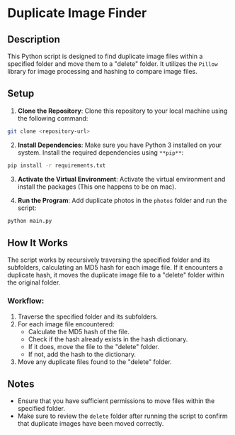 
# Duplicate Image Finder

  

## Description

This Python script is designed to find duplicate image files within a specified folder and move them to a "delete" folder. It utilizes the `Pillow` library for image processing and hashing to compare image files.

  

## Setup

1.  **Clone the Repository**: Clone this repository to your local machine using the following command:

```bash
git clone <repository-url>
```

2.  **Install Dependencies**: Make sure you have Python 3 installed on your system. Install the required dependencies using `**pip**`:
```bash
pip install -r requirements.txt
```
3.  **Activate the Virtual Environment**: Activate the virtual environment and install the packages (This one happens to be on mac). 

4.  **Run the Program**: Add duplicate photos in the `photos` folder and run the script:
```bash
python main.py
```

## How It Works

The script works by recursively traversing the specified folder and its subfolders, calculating an MD5 hash for each image file. If it encounters a duplicate hash, it moves the duplicate image file to a "delete" folder within the original folder.

### Workflow:

1.  Traverse the specified folder and its subfolders.
2.  For each image file encountered:
    -   Calculate the MD5 hash of the file.
    -   Check if the hash already exists in the hash dictionary.
    -   If it does, move the file to the "delete" folder.
    -   If not, add the hash to the dictionary.
3.  Move any duplicate files found to the "delete" folder.

## Notes

-   Ensure that you have sufficient permissions to move files within the specified folder.
-   Make sure to review the `delete` folder after running the script to confirm that duplicate images have been moved correctly.
